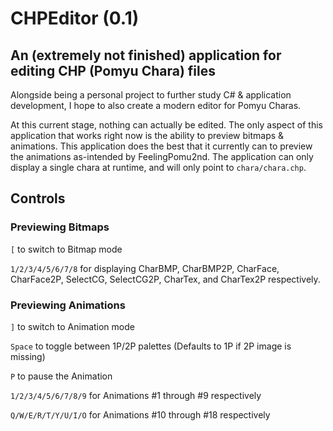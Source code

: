 # CHPEditor (0.1)
## An (extremely not finished) application for editing CHP (Pomyu Chara) files

Alongside being a personal project to further study C# & application development, I hope to also create a modern editor for Pomyu Charas.

At this current stage, nothing can actually be edited. The only aspect of this application that works right now is the ability to preview bitmaps & animations. This application does the best that it currently can to preview the animations as-intended by FeelingPomu2nd. The application can only display a single chara at runtime, and will only point to `chara/chara.chp`.

## Controls

### Previewing Bitmaps

`[` to switch to Bitmap mode

`1/2/3/4/5/6/7/8` for displaying CharBMP, CharBMP2P, CharFace, CharFace2P, SelectCG, SelectCG2P, CharTex, and CharTex2P respectively.

### Previewing Animations

`]` to switch to Animation mode

`Space` to toggle between 1P/2P palettes (Defaults to 1P if 2P image is missing)

`P` to pause the Animation

`1/2/3/4/5/6/7/8/9` for Animations #1 through #9 respectively

`Q/W/E/R/T/Y/U/I/O` for Animations #10 through #18 respectively
